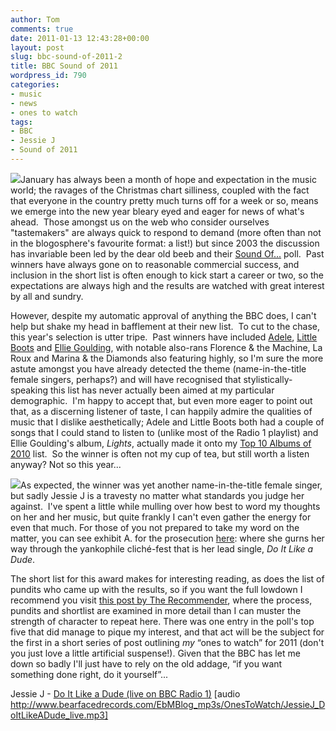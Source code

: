 ```yaml
---
author: Tom
comments: true
date: 2011-01-13 12:43:28+00:00
layout: post
slug: bbc-sound-of-2011-2
title: BBC Sound of 2011
wordpress_id: 790
categories:
- music
- news
- ones to watch
tags:
- BBC
- Jessie J
- Sound of 2011
---
```


[![](http://eatenbymonsters.files.wordpress.com/2011/01/bbc-sound-of-2011.jpg)](http://eatenbymonsters.files.wordpress.com/2011/01/bbc-sound-of-2011.jpg)January has always been a month of hope and expectation in the music world; the ravages of the Christmas chart silliness, coupled with the fact that everyone in the country pretty much turns off for a week or so, means we emerge into the new year bleary eyed and eager for news of what's ahead.  Those amongst us on the web who consider ourselves "tastemakers" are always quick to respond to demand (more often than not in the blogosphere's favourite format: a list!) but since 2003 the discussion has invariable been led by the dear old beeb and their [Sound Of...](http://www.bbc.co.uk/music/soundof/2011/artists/) poll.  Past winners have always gone on to reasonable commercial success, and inclusion in the short list is often enough to kick start a career or two, so the expectations are always high and the results are watched with great interest by all and sundry.

However, despite my automatic approval of anything the BBC does, I can't help but shake my head in bafflement at their new  list.  To cut to the chase, this year's selection is utter tripe.  Past winners have included [Adele](http://www.bbc.co.uk/music/soundof/2008/), [Little Boots](http://www.bbc.co.uk/music/soundof/2009/) and [Ellie Goulding](http://www.bbc.co.uk/music/soundof/2010/), with notable also-rans Florence & the Machine, La Roux and Marina & the Diamonds also featuring highly, so I'm sure the more astute amongst you have already detected the theme (name-in-the-title female singers, perhaps?) and will have recognised that stylistically-speaking this list has never actually been aimed at my particular demographic.  I'm happy to accept that, but even more eager to point out that, as a discerning listener of taste, I can happily admire the qualities of music that I dislike aesthetically; Adele and Little Boots both had a couple of songs that I could stand to listen to (unlike most of the Radio 1 playlist) and Ellie Goulding's album, _Lights_,  actually made it onto my [Top 10 Albums of 2010](http://eatenbymonsters.wordpress.com/2011/01/04/top-10-songs-of-2010/) list.  So the winner is often not my cup of tea, but still worth a listen anyway? Not so this year...

[![](http://eatenbymonsters.files.wordpress.com/2011/01/jessiej.jpg?w=300)](http://eatenbymonsters.files.wordpress.com/2011/01/jessiej.jpg)As expected, the winner was yet another name-in-the-title female singer, but sadly Jessie J is a travesty no matter what standards you judge her against.  I've spent a little while mulling over how best to word my thoughts on her and her music, but quite frankly I can't even gather the energy for even that much.  For those of you not prepared to take my word on the matter, you can see exhibit A. for the prosecution [here](http://www.bbc.co.uk/music/soundof/2011/artists/jessiej/): where she gurns her way through the yankophile cliché-fest that is her lead single, _Do It Like a Dude_.

The short list for this award makes for interesting reading, as does the list of pundits who came up with the results, so if you want the full lowdown I recommend you visit [this post by The Recommender](http://therecommender.net/2010/12/07/bbc-sound-of-2011-poll/), where the process, pundits and shortlist are examined in more detail than I can muster the strength of character to repeat here.  There was one entry in the poll's top five that did manage to pique my interest, and that act will be the subject for the first in a short series of post outlining _my_ “ones to watch” for 2011 (don't you just love a little artificial suspense!).  Given that the BBC has let me down so badly I'll just have to rely on the old addage, “if you want something done right, do it yourself”...

Jessie J - [Do It Like a Dude (live on BBC Radio 1)](http://www.bearfacedrecords.com/EbMBlog_mp3s/OnesToWatch/JessieJ_DoItLikeADude_live.mp3) [audio http://www.bearfacedrecords.com/EbMBlog_mp3s/OnesToWatch/JessieJ_DoItLikeADude_live.mp3]
